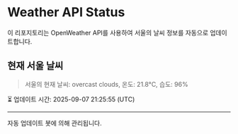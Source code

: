 
# Weather API Status

이 리포지토리는 OpenWeather API를 사용하여 서울의 날씨 정보를 자동으로 업데이트합니다.

## 현재 서울 날씨
> 서울의 현재 날씨: overcast clouds, 온도: 21.8°C, 습도: 96%

⏳ 업데이트 시간: 2025-09-07 21:25:55 (UTC)

---
자동 업데이트 봇에 의해 관리됩니다.
